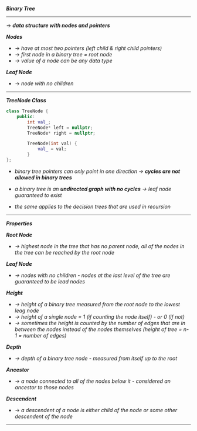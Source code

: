 ***Binary Tree***

- - - 

 → ***data structure with nodes and pointers***

***Nodes***
- → *have at most two pointers (left child & right child pointers)*
- → *first node in a binary tree = root node*
- *→ value of a node can be any data type*

***Leaf Node***
- → *node with no children*

- - - 

***TreeNode Class***

```c++
class TreeNode {
    public:
        int val_;
        TreeNode* left = nullptr;
        TreeNode* right = nullptr;

        TreeNode(int val) {
            val_ = val;
        }
};
```

- *binary tree pointers can only point in one direction → **cycles are not allowed in binary trees***
- *a binary tree is an **undirected graph with no cycles** → leaf node guaranteed to exist*

- *the same applies to the decision trees that are used in recursion*

- - - 

***Properties***

***Root Node***
- *→ highest node in the tree that has no parent node, all of the nodes in the tree can be reached by the root node*

***Leaf Node***
- *→ nodes with no children - nodes at the last level of the tree are guaranteed to be lead nodes*

***Height***
- *→ height of a binary tree measured from the root node to the lowest leag node*
- *→ height of a single node = 1 (if counting the node itself) - or 0 (if not)*
- *→ sometimes the height is counted by the number of edges that are in between the nodes instead of the nodes themselves (height of tree = n-1 = number of edges)*

***Depth***
- *→ depth of a binary tree node - measured from itself up to the root*

***Ancestor***
- → *a node connected to all of the nodes below it - considered an ancestor to those nodes*

***Descendent***
- → *a descendent of a node is either child of the node or some other descendent of the node*

- - - 
